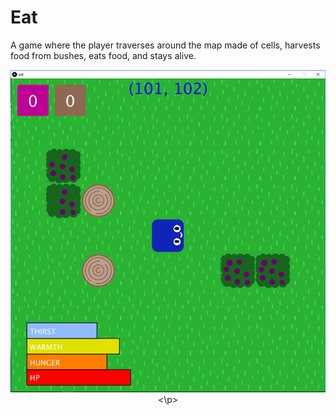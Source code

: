 # Eat
A game where the player traverses around the map made of cells, harvests food from bushes, eats food, and stays alive.

<p align = "center">
  <img src = "/ex/img.png">
<\p>


